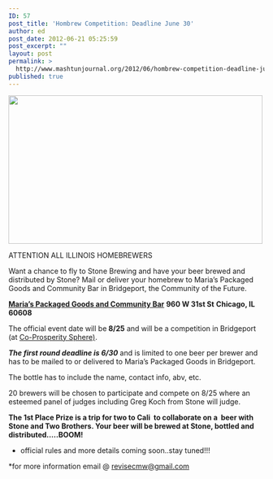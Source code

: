 ```yaml
---
ID: 57
post_title: 'Hombrew Competition: Deadline June 30'
author: ed
post_date: 2012-06-21 05:25:59
post_excerpt: ""
layout: post
permalink: >
  http://www.mashtunjournal.org/2012/06/hombrew-competition-deadline-june-30/
published: true
---
```

<a href="http://www.mashtunjournal.org/wp-content/uploads/2012/06/Homebrewing-1.jpg"><img class="alignnone size-full wp-image-58" title="carboys" src="http://www.mashtunjournal.org/wp-content/uploads/2012/06/Homebrewing-1-e1340256336560.jpg" alt="" width="500" height="292" /></a>

ATTENTION ALL ILLINOIS HOMEBREWERS

Want a chance to fly to Stone Brewing and have your beer brewed and distributed by Stone?
Mail or deliver your homebrew to Maria’s Packaged Goods and Community Bar in Bridgeport, the Community of the Future.

<a href="http://community-bar.com"><strong>Maria’s Packaged Goods and Community Bar</strong></a>
<strong>960 W 31st St</strong>
<strong>Chicago, IL 60608</strong>

The official event date will be<strong> 8/25</strong> and will be a competition in Bridgeport (at <a href="http://www.coprosperity.org">Co-Prosperity Sphere)</a>.

<strong><em>The first round deadline is 6/30</em></strong> and is limited to one beer per brewer and has to be mailed to or delivered to Maria’s Packaged Goods in Bridgeport.

The bottle has to include the name, contact info, abv, etc.

20 brewers will be chosen to participate and compete on 8/25 where an esteemed panel of judges including Greg Koch from Stone will judge.

<strong>The 1st Place Prize is a trip for two to Cali  to collaborate on a  beer with Stone and Two Brothers. Your beer will be brewed at Stone, bottled and distributed…..BOOM!</strong>

* official rules and more details coming soon..stay tuned!!!

*for more information email @ <a href="mailto:revisecmw@gmail.com">revisecmw@gmail.com</a>